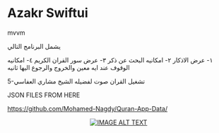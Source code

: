 # Azakr Swiftui

mvvm

يشمل البرنامج التالي

١- عرض الاذكار 
٢- امكانيه البحث عن ذكر
٣- عرض سور القران الكريم 
٤- امكانيه الوقوف عند ايه معين والخروج والرجوع اليها ثانيه

5-تشغيل القران صوت لفضيله الشيخ مشاري العفاسي

JSON FILES FROM HERE

https://github.com/Mohamed-Nagdy/Quran-App-Data/

<div align="center">































  <a href="https://youtu.be/KY7sAr_Dhgc"><img src="https://i3.ytimg.com/vi/KY7sAr_Dhgc/hqdefault.jpg" alt="IMAGE ALT TEXT"></a>

